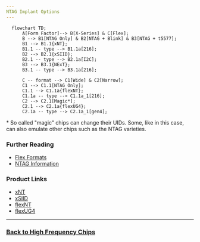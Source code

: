 ```yaml
---
NTAG Implant Options
---
```


```mermaid
  flowchart TD;
      A[Form Factor]--> B[X-Series] & C[Flex];
      B --> B1[NTAG Only] & B2[NTAG + Blink] & B3[NTAG + t5577];
      B1 --> B1.1{xNT};
      B1.1 -- type --> B1.1a[216];
      B2 --> B2.1{xSIID};
      B2.1 -- type --> B2.1a[I2C];
      B3 --> B3.1{NExT};
      B3.1 -- type --> B3.1a[216];

      C -- format --> C1[Wide] & C2[Narrow];
      C1 --> C1.1[NTAG Only];
      C1.1 --> C1.1a{flexNT};
      C1.1a -- type --> C1.1a_1[216];
      C2 --> C2.1[Magic*];
      C2.1 --> C2.1a{flexUG4};
      C2.1a -- type --> C2.1a_1[gen4];
```

\* So called "magic" chips can change their UIDs. Some, like in this case, can also emulate other chips such as the NTAG varieties.

### Further Reading
- [Flex Formats](FLEX_FORMATS.md)
- [NTAG Information](NTAG.md)

### Product Links
- [xNT](https://dngr.us/xnt)
- [xSIID](https://dngr.us/xsiid)
- [flexNT](https://dngr.us/flexnt)
- [flexUG4](https://dngr.us/flexug4)
  
---
### [Back to High Frequency Chips](HIGH_FREQUENCY_CHIPS.md)
